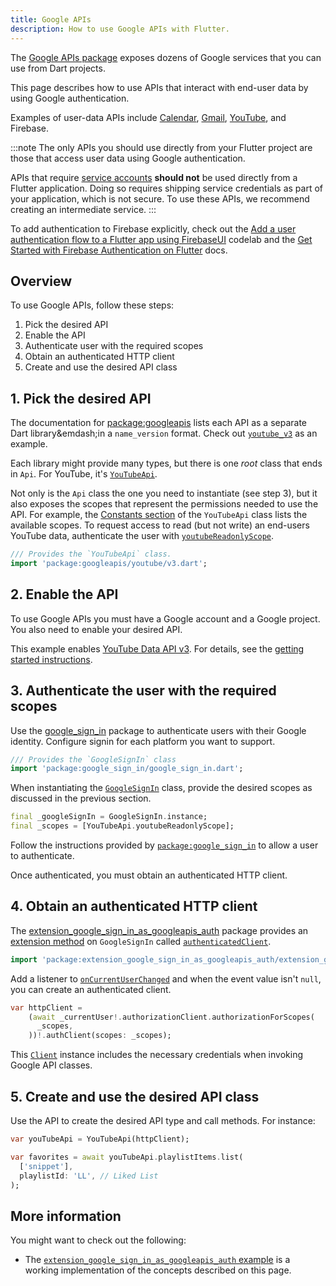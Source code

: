 ```yaml
---
title: Google APIs
description: How to use Google APIs with Flutter.
---
```


<?code-excerpt path-base="googleapis/"?>

The [Google APIs package][] exposes dozens of Google
services that you can use from Dart projects.

This page describes how to use APIs that interact with
end-user data by using Google authentication.

Examples of user-data APIs include
[Calendar][], [Gmail][], [YouTube][], and Firebase.

:::note
The only APIs you should use directly from your Flutter
project are those that access user data using Google authentication.

APIs that require [service accounts][] **should not**
be used directly from a Flutter application.
Doing so requires shipping service credentials as part
of your application, which is not secure.
To use these APIs,
we recommend creating an intermediate service.
:::

To add authentication to Firebase explicitly, check out the
[Add a user authentication flow to a Flutter app using FirebaseUI][fb-lab]
codelab and the
[Get Started with Firebase Authentication on Flutter][fb-auth] docs.
 
[fb-lab]: {{site.firebase}}/codelabs/firebase-auth-in-flutter-apps
[Calendar]: {{site.pub-api}}/googleapis/latest/calendar_v3/calendar_v3-library.html
[fb-auth]: {{site.firebase}}/docs/auth/flutter/start
[Gmail]: {{site.pub-api}}/googleapis/latest/gmail_v1/gmail_v1-library.html
[Google APIs package]: {{site.pub-pkg}}/googleapis
[service accounts]: https://cloud.google.com/iam/docs/service-account-overview
[YouTube]: {{site.pub-api}}/googleapis/latest/youtube_v3/youtube_v3-library.html

## Overview

To use Google APIs, follow these steps:

1. Pick the desired API
1. Enable the API
1. Authenticate user with the required scopes
1. Obtain an authenticated HTTP client
1. Create and use the desired API class

## 1. Pick the desired API

The documentation for [package:googleapis][] lists
each API as a separate Dart library&emdash;in a
`name_version` format.
Check out [`youtube_v3`][] as an example.

Each library might provide many types,
but there is one _root_ class that ends in `Api`.
For YouTube, it's [`YouTubeApi`][].

Not only is the `Api` class the one you need to
instantiate (see step 3), but it also
exposes the scopes that represent the permissions
needed to use the API. For example,
the [Constants section][] of the
`YouTubeApi` class lists the available scopes.
To request access to read (but not write) an end-users
YouTube data, authenticate the user with
[`youtubeReadonlyScope`][].

<?code-excerpt "lib/main.dart (youtube-import)"?>
```dart
/// Provides the `YouTubeApi` class.
import 'package:googleapis/youtube/v3.dart';
```

[Constants section]: {{site.pub-api}}/googleapis/latest/youtube_v3/YouTubeApi-class.html#constants
[package:googleapis]: {{site.pub-api}}/googleapis
[`youtube_v3`]: {{site.pub-api}}/googleapis/latest/youtube_v3/youtube_v3-library.html
[`YouTubeApi`]: {{site.pub-api}}/googleapis/latest/youtube_v3/YouTubeApi-class.html
[`youtubeReadonlyScope`]: {{site.pub-api}}/googleapis/latest/youtube_v3/YouTubeApi/youtubeReadonlyScope-constant.html

## 2. Enable the API

To use Google APIs you must have a Google account
and a Google project. You also
need to enable your desired API.

This example enables [YouTube Data API v3][].
For details, see the [getting started instructions][].

[getting started instructions]: https://cloud.google.com/apis/docs/getting-started
[YouTube Data API v3]: https://console.cloud.google.com/apis/library/youtube.googleapis.com

## 3. Authenticate the user with the required scopes

Use the [google_sign_in][gsi-pkg] package to
authenticate users with their Google identity.
Configure signin for each platform you want to support.

<?code-excerpt "lib/main.dart (google-import)"?>
```dart
/// Provides the `GoogleSignIn` class
import 'package:google_sign_in/google_sign_in.dart';
```

When instantiating the [`GoogleSignIn`][] class,
provide the desired scopes as discussed
in the previous section.

<?code-excerpt "lib/main.dart (init)"?>
```dart
final _googleSignIn = GoogleSignIn.instance;
final _scopes = [YouTubeApi.youtubeReadonlyScope];
```

Follow the instructions provided by
[`package:google_sign_in`][gsi-pkg]
to allow a user to authenticate.

Once authenticated,
you must obtain an authenticated HTTP client.

[gsi-pkg]: {{site.pub-pkg}}/google_sign_in
[`GoogleSignIn`]: {{site.pub-api}}/google_sign_in/latest/google_sign_in/GoogleSignIn-class.html

## 4. Obtain an authenticated HTTP client

The [extension_google_sign_in_as_googleapis_auth][]
package provides an [extension method][] on `GoogleSignIn`
called [`authenticatedClient`][].

<?code-excerpt "lib/main.dart (auth-import)"?>
```dart
import 'package:extension_google_sign_in_as_googleapis_auth/extension_google_sign_in_as_googleapis_auth.dart';
```

Add a listener to [`onCurrentUserChanged`][]
and when the event value isn't `null`,
you can create an authenticated client.

<?code-excerpt "lib/main.dart (signin-call)"?>
```dart
var httpClient =
    (await _currentUser!.authorizationClient.authorizationForScopes(
      _scopes,
    ))!.authClient(scopes: _scopes);
```

This [`Client`][] instance includes the necessary
credentials when invoking Google API classes.

[`authenticatedClient`]: {{site.pub-api}}/extension_google_sign_in_as_googleapis_auth/latest/extension_google_sign_in_as_googleapis_auth/GoogleApisGoogleSignInAuth/authenticatedClient.html
[`Client`]: {{site.pub-api}}/http/latest/http/Client-class.html
[extension_google_sign_in_as_googleapis_auth]: {{site.pub-pkg}}/extension_google_sign_in_as_googleapis_auth
[extension method]: {{site.dart-site}}/guides/language/extension-methods
[`onCurrentUserChanged`]: {{site.pub-api}}/google_sign_in/latest/google_sign_in/GoogleSignIn/onCurrentUserChanged.html

## 5. Create and use the desired API class

Use the API to create the desired API type and call methods.
For instance:

<?code-excerpt "lib/main.dart (playlist)"?>
```dart
var youTubeApi = YouTubeApi(httpClient);

var favorites = await youTubeApi.playlistItems.list(
  ['snippet'],
  playlistId: 'LL', // Liked List
);
```

## More information

You might want to check out the following:

* The [`extension_google_sign_in_as_googleapis_auth` example][auth-ex]
  is a working implementation of the concepts described on this page.

[auth-ex]: {{site.pub-pkg}}/extension_google_sign_in_as_googleapis_auth/example
